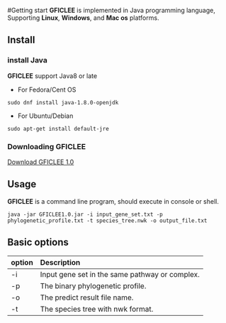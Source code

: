 #Getting start
**GFICLEE** is implemented in Java programming language, Supporting **Linux**, **Windows**, and **Mac os** platforms.

## Install 


###  install Java

**GFICLEE** support Java8 or late

* For Fedora/Cent OS

```angular2html
sudo dnf install java-1.8.0-openjdk
```

* For Ubuntu/Debian

```angular2html
sudo apt-get install default-jre
```



### Downloading GFICLEE

[Download GFICLEE 1.0](https://github.com/yangfangs/GFICLEE1.0/blob/master/GFICLEE1.0.jar?raw=true)


## Usage

**GFICLEE** is a command line program, should execute in console or shell.


```angular2html
java -jar GFICLEE1.0.jar -i input_gene_set.txt -p phylogenetic_profile.txt -t species_tree.nwk -o output_file.txt
```


## Basic options

| option |  Description                                         |
|:------- |:--------------------------------------------------- |
|  -i     |  Input gene set in the same pathway or complex.     |
|  -p     |  The binary phylogenetic profile.                   |
|  -o     |  The predict result file name.                      |
|  -t     |  The species tree with nwk format.                  |




